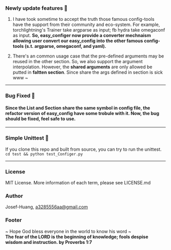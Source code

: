 ### Newly update features 🚀
1. I have took sometime to accept the truth those famous config-tools have the support from their community and eco-system. For example, torchlightning's Trainer take argparse as input; fb hydra take omegaconf as input. **So, easy_configer now provide a converter mechnaism allowing user convert our easy_config into the other famous config-tools (s.t. argparse, omegaconf, and yaml).**  

2. There's an common usage case that the pre-defined arguments may be reused in the other section. So, we also support the argument interpolation. However, the **shared arguments** are only allowed be putted in **faltten section**. Since share the args defined in section is sick www ~   

---

### Bug Fixed 🐛
#### Since the List and Section share the same symbol in config file, the refactor version of easy_config have some trobule with it. Now, the bug should be fixed, feel safe to use. 
---

### Simple Unittest 🧪
If you clone this repo and built from source, you can try to run the unittest.
`cd test && python test_Configer.py`

---

### License
MIT License. More information of each term, please see LICENSE.md

### Author 
Josef-Huang, a3285556aa@gmail.com 

### Footer
~ Hope God bless everyone in the world to know his word ~ <br>
**The fear of the LORD is the beginning of knowledge; fools despise wisdom and instruction. by Proverbs 1:7**